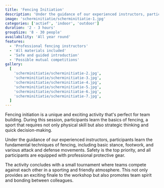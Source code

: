 ```yaml
---
title: 'Fencing Initiation'
description: 'Under the guidance of our experienced instructors, participants learn the basic techniques of fencing'
image: 'scherminitiatie/scherminitiatie-1.jpg'
categories: ['actief', 'indoor', 'outdoor']
duration: '2 - 3 hours'
groupSize: '8 - 30 people'
availability: 'All year round'
features:
  - 'Professional fencing instructors'
  - 'All materials included'
  - 'Safe and guided introduction'
  - 'Possible mutual competitions'
gallery:
  [
    'scherminitiatie/scherminitiatie-2.jpg',
    'scherminitiatie/scherminitiatie-3.jpg',
    'scherminitiatie/scherminitiatie-4.jpg',
    'scherminitiatie/scherminitiatie-5.jpg',
    'scherminitiatie/scherminitiatie-6.jpg',
    'scherminitiatie/scherminitiatie-7.jpg',
  ]
---
```


Fencing initiation is a unique and exciting activity that's perfect for team building. During this session, participants learn the basics of fencing, a sport that requires not only physical skill but also strategic thinking and quick decision-making.

Under the guidance of our experienced instructors, participants learn the fundamental techniques of fencing, including basic stance, footwork, and various attack and defense movements. Safety is the top priority, and all participants are equipped with professional protective gear.

The activity concludes with a small tournament where teams compete against each other in a sporting and friendly atmosphere. This not only provides an exciting finale to the workshop but also promotes team spirit and bonding between colleagues.
